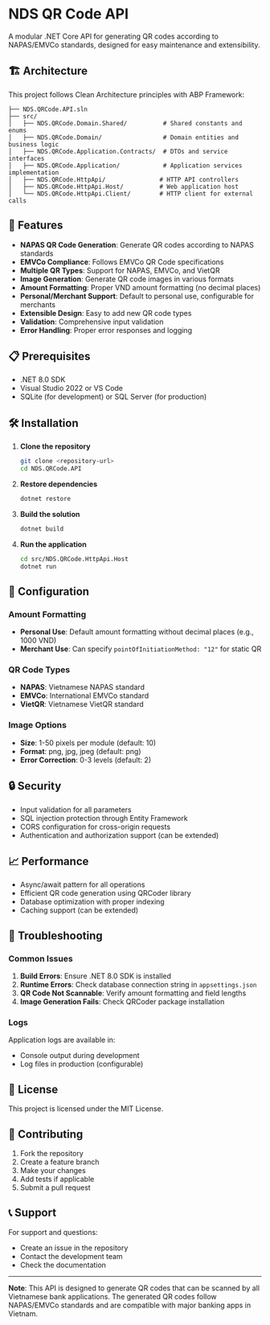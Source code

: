 # NDS QR Code API

A modular .NET Core API for generating QR codes according to NAPAS/EMVCo standards, designed for easy maintenance and extensibility.

## 🏗️ Architecture

This project follows Clean Architecture principles with ABP Framework:

```
├── NDS.QRCode.API.sln
├── src/
│   ├── NDS.QRCode.Domain.Shared/          # Shared constants and enums
│   ├── NDS.QRCode.Domain/                 # Domain entities and business logic
│   ├── NDS.QRCode.Application.Contracts/  # DTOs and service interfaces
│   ├── NDS.QRCode.Application/            # Application services implementation
│   ├── NDS.QRCode.HttpApi/               # HTTP API controllers
│   ├── NDS.QRCode.HttpApi.Host/          # Web application host
│   └── NDS.QRCode.HttpApi.Client/        # HTTP client for external calls
```

## 🚀 Features

- **NAPAS QR Code Generation**: Generate QR codes according to NAPAS standards
- **EMVCo Compliance**: Follows EMVCo QR Code specifications
- **Multiple QR Types**: Support for NAPAS, EMVCo, and VietQR
- **Image Generation**: Generate QR code images in various formats
- **Amount Formatting**: Proper VND amount formatting (no decimal places)
- **Personal/Merchant Support**: Default to personal use, configurable for merchants
- **Extensible Design**: Easy to add new QR code types
- **Validation**: Comprehensive input validation
- **Error Handling**: Proper error responses and logging

## 📋 Prerequisites

- .NET 8.0 SDK
- Visual Studio 2022 or VS Code
- SQLite (for development) or SQL Server (for production)

## 🛠️ Installation

1. **Clone the repository**

   ```bash
   git clone <repository-url>
   cd NDS.QRCode.API
   ```

2. **Restore dependencies**

   ```bash
   dotnet restore
   ```

3. **Build the solution**

   ```bash
   dotnet build
   ```

4. **Run the application**
   ```bash
   cd src/NDS.QRCode.HttpApi.Host
   dotnet run
   ```

## 🔧 Configuration

### Amount Formatting

- **Personal Use**: Default amount formatting without decimal places (e.g., 1000 VND)
- **Merchant Use**: Can specify `pointOfInitiationMethod: "12"` for static QR

### QR Code Types

- **NAPAS**: Vietnamese NAPAS standard
- **EMVCo**: International EMVCo standard
- **VietQR**: Vietnamese VietQR standard

### Image Options

- **Size**: 1-50 pixels per module (default: 10)
- **Format**: png, jpg, jpeg (default: png)
- **Error Correction**: 0-3 levels (default: 2)

## 🔒 Security

- Input validation for all parameters
- SQL injection protection through Entity Framework
- CORS configuration for cross-origin requests
- Authentication and authorization support (can be extended)

## 📈 Performance

- Async/await pattern for all operations
- Efficient QR code generation using QRCoder library
- Database optimization with proper indexing
- Caching support (can be extended)

## 🐛 Troubleshooting

### Common Issues

1. **Build Errors**: Ensure .NET 8.0 SDK is installed
2. **Runtime Errors**: Check database connection string in `appsettings.json`
3. **QR Code Not Scannable**: Verify amount formatting and field lengths
4. **Image Generation Fails**: Check QRCoder package installation

### Logs

Application logs are available in:

- Console output during development
- Log files in production (configurable)

## 📝 License

This project is licensed under the MIT License.

## 🤝 Contributing

1. Fork the repository
2. Create a feature branch
3. Make your changes
4. Add tests if applicable
5. Submit a pull request

## 📞 Support

For support and questions:

- Create an issue in the repository
- Contact the development team
- Check the documentation

---

**Note**: This API is designed to generate QR codes that can be scanned by all Vietnamese bank applications. The generated QR codes follow NAPAS/EMVCo standards and are compatible with major banking apps in Vietnam.
